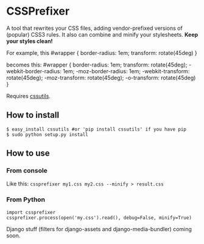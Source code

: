 # CSSPrefixer #
A tool that rewrites your CSS files, adding vendor-prefixed versions of (popular) CSS3 rules. It also can combine and minify your stylesheets. **Keep your styles clean!**

For example, this
    #wrapper {
        border-radius: 1em;
        transform: rotate(45deg)
    }

becomes this:
    #wrapper {
        border-radius: 1em;
        transform: rotate(45deg);
        -webkit-border-radius: 1em;
        -moz-border-radius: 1em;
        -webkit-transform: rotate(45deg);
        -moz-transform: rotate(45deg);
        -o-transform: rotate(45deg)
    }

Requires [cssutils](http://cthedot.de/cssutils/).

## How to install ##
    $ easy_install cssutils #or 'pip install cssutils' if you have pip
    $ sudo python setup.py install

## How to use ##
### From console ###
Like this:
`cssprefixer my1.css my2.css --minify > result.css`

### From Python ###
    import cssprefixer
    cssprefixer.process(open('my.css').read(), debug=False, minify=True)

Django stuff (filters for django-assets and django-media-bundler) coming soon.
